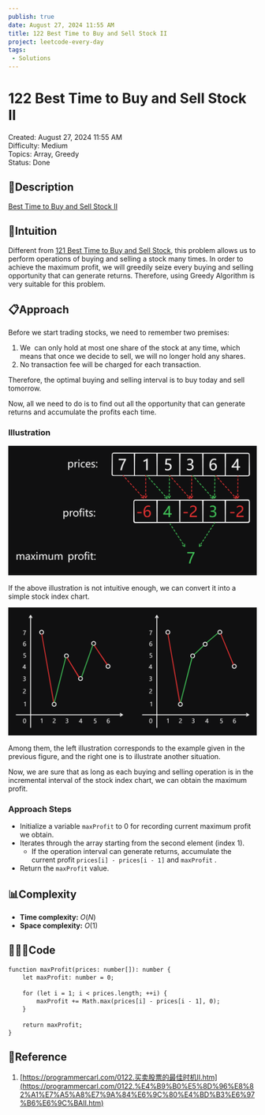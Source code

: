 ```yaml
---
publish: true
date: August 27, 2024 11:55 AM
title: 122 Best Time to Buy and Sell Stock II
project: leetcode-every-day
tags:
 - Solutions
---
```


# 122 Best Time to Buy and Sell Stock II

Created: August 27, 2024 11:55 AM<br>
Difficulty: Medium<br>
Topics: Array, Greedy<br>
Status: Done<br>

## 📖Description

[Best Time to Buy and Sell Stock II](https://leetcode.com/problems/best-time-to-buy-and-sell-stock-ii/description/)

## 🤔Intuition

Different from [121 Best Time to Buy and Sell Stock](https://leetcode.com/problems/best-time-to-buy-and-sell-stock/description), this problem allows us to perform operations of buying and selling a stock many times. In order to achieve the maximum profit, we will greedily seize every buying and selling opportunity that can generate returns. Therefore, using Greedy Algorithm is very suitable for this problem.

## 📋Approach

Before we start trading stocks, we need to remember two premises:

1. We  can only hold at most one share of the stock at any time, which means that once we decide to sell, we will no longer hold any shares.
2. No transaction fee will be charged for each transaction.

Therefore, the optimal buying and selling interval is to buy today and sell tomorrow.

Now, all we need to do is to find out all the opportunity that can generate returns and accumulate the profits each time.

### Illustration

![BestTimetoBuyandSellStockII.png](./images/122-Best-Time-to-Buy-and-Sell-Stock-II-1.png)

If the above illustration is not intuitive enough, we can convert it into a simple stock index chart.

![BestTimetoBuyandSellStockII2.png](./images/122-Best-Time-to-Buy-and-Sell-Stock-II-2.png)

Among them, the left illustration corresponds to the example given in the previous figure, and the right one is to illustrate another situation.

Now, we are sure that as long as each buying and selling operation is in the incremental interval of the stock index chart, we can obtain the maximum profit.

### Approach Steps

- Initialize a variable `maxProfit` to 0 for recording current maximum profit we obtain.
- Iterates through the array starting from the second element (index 1).
    - If the operation interval can generate returns, accumulate the current profit `prices[i] - prices[i - 1]` and `maxProfit` .
- Return the `maxProfit` value.

## 📊Complexity

- **Time complexity:** $O(N)$
- **Space complexity:** $O(1)$

## 🧑🏻‍💻Code

```tsx
function maxProfit(prices: number[]): number {
    let maxProfit: number = 0;

    for (let i = 1; i < prices.length; ++i) {
        maxProfit += Math.max(prices[i] - prices[i - 1], 0);
    }

    return maxProfit;
}
```

## 🔖Reference

1. [https://programmercarl.com/0122.买卖股票的最佳时机II.htm](https://programmercarl.com/0122.%E4%B9%B0%E5%8D%96%E8%82%A1%E7%A5%A8%E7%9A%84%E6%9C%80%E4%BD%B3%E6%97%B6%E6%9C%BAII.htm)
